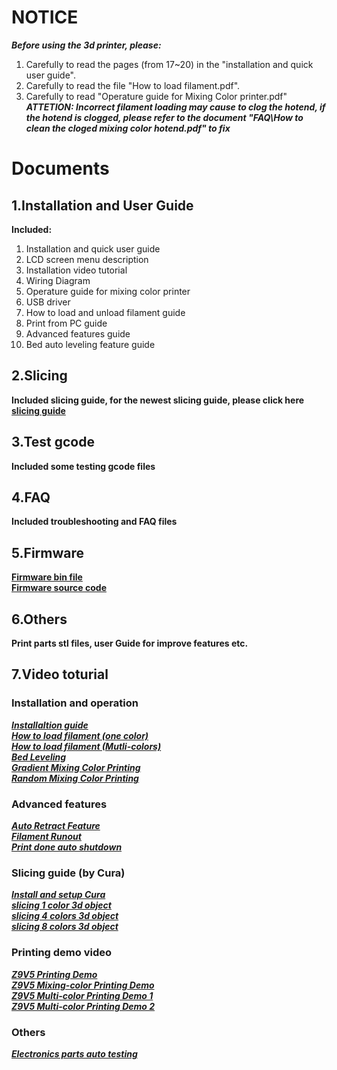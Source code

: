 # NOTICE
***Before using the 3d printer, please:***  
1. Carefully to read the pages (from 17~20) in the "installation and quick user guide".  
2. Carefully to read the file "How to load filament.pdf".  
3. Carefully to read "Operature guide for Mixing Color printer.pdf"  
***ATTETION: Incorrect filament loading may cause to clog the hotend, if the hotend is clogged, please refer to the document "FAQ\How to clean the cloged mixing color hotend.pdf" to fix***  

# Documents
## 1.Installation and User Guide 
**Included:**  
1. Installation and quick user guide  
2. LCD screen menu description  
3. Installation video tutorial  
4. Wiring Diagram  
5. Operature guide for mixing color printer    
6. USB driver  
7. How to load and unload filament guide  
8. Print from PC guide  
9. Advanced features guide  
10. Bed auto leveling feature guide  

## 2.Slicing
**Included slicing guide, for the newest slicing guide, please click here [slicing guide ](https://github.com/ZONESTAR3D/Slicing-Guide)**

## 3.Test gcode
**Included some testing gcode files**  

## 4.FAQ
**Included troubleshooting and FAQ files**

## 5.Firmware
**[Firmware bin file](https://github.com/ZONESTAR3D/Firmware/tree/master/Z9/Z9V5)**   
**[Firmware source code](https://github.com/ZONESTAR3D/source-code-for-3d-printer)**   

## 6.Others
**Print parts stl files, user Guide for improve features etc.**

## 7.Video toturial  
### Installation and operation      
[***Installaltion guide***](https://youtu.be/i57R1NDj2d4)    
[***How to load filament (one color)***](https://youtu.be/W1_XiT4g9kg)  
[***How to load filament (Mutli-colors)***](https://youtu.be/Rsd8GYrEVCQ)  
[***Bed Leveling***](https://youtu.be/lgYZA-pzMsM)  
[***Gradient Mixing Color Printing***](https://youtu.be/agj3J1HBDt8)  
[***Random Mixing Color Printing***](https://youtu.be/qvT_BX4C2Rk)  

### Advanced features
[***Auto Retract Feature***](https://youtu.be/4HVIGxZfM80)  
[***Filament Runout***](https://youtu.be/viTvzIskwY8)  
[***Print done auto shutdown***](https://youtu.be/hXzHtXrX1X0)  

### Slicing guide (by Cura)  
[***Install and setup Cura***](https://youtu.be/h2GynyUo7wQ)  
[***slicing 1 color 3d object***](https://youtu.be/UDgjGRFrELc)  
[***slicing 4 colors 3d object***](https://youtu.be/hP6Socp-Cz0)    
[***slicing 8 colors 3d object***](https://youtu.be/qQ6UnTysqK0)      

### Printing demo video
[***Z9V5 Printing Demo***](https://youtu.be/1P68SxGHM80)  
[***Z9V5 Mixing-color Printing Demo***](https://youtu.be/iBo0EMtFLk8)   
[***Z9V5 Multi-color Printing Demo 1***](https://youtu.be/bSh27IySkbw)   
[***Z9V5 Multi-color Printing Demo 2***](https://youtu.be/iPFsYml2DOk)   

### Others
[***Electronics parts auto testing***](https://youtu.be/SJLbP9QYwBE)  
  